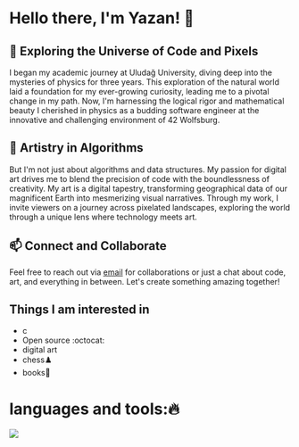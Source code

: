 # Hello there, I'm Yazan! 👋
## 🔭 Exploring the Universe of Code and Pixels

I began my academic journey at Uludağ University, diving deep into the mysteries of physics for three years. This exploration of the natural world laid a foundation for my ever-growing curiosity, leading me to a pivotal change in my path. Now, I'm harnessing the logical rigor and mathematical beauty I cherished in physics as a budding software engineer at the innovative and challenging environment of 42 Wolfsburg.

## 🎨 Artistry in Algorithms

But I'm not just about algorithms and data structures. My passion for digital art drives me to blend the precision of code with the boundlessness of creativity. My art is a digital tapestry, transforming geographical data of our magnificent Earth into mesmerizing visual narratives. Through my work, I invite viewers on a journey across pixelated landscapes, exploring the world through a unique lens where technology meets art.

## 📫 Connect and Collaborate

Feel free to reach out via [email](mailto:xthingx@icloud.com) for collaborations or just a chat about code, art, and everything in between. Let's create something amazing together!

## Things I am interested in

- c  
- Open source :octocat:
- digital art
- chess♟️
- books📘

# languages and tools:🔥
<img src="https://skillicons.dev/icons?i=git,github,vscode,figma,c,js,bash">
